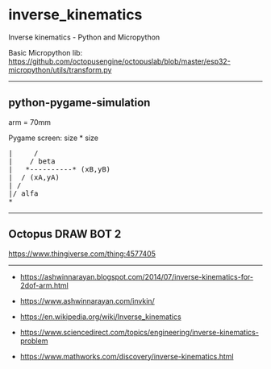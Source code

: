 # inverse_kinematics
Inverse kinematics - Python and Micropython

Basic Micropython lib: https://github.com/octopusengine/octopuslab/blob/master/esp32-micropython/utils/transform.py

---

## python-pygame-simulation 

arm = 70mm

Pygame screen: size * size


<pre>
|     /
|    / beta
|   *----------* (xB,yB)
|  / (xA,yA)
| /
|/ alfa
*______________________
</pre>

---

## Octopus DRAW BOT 2

https://www.thingiverse.com/thing:4577405

---

- https://ashwinnarayan.blogspot.com/2014/07/inverse-kinematics-for-2dof-arm.html

- https://www.ashwinnarayan.com/invkin/

- https://en.wikipedia.org/wiki/Inverse_kinematics

- https://www.sciencedirect.com/topics/engineering/inverse-kinematics-problem

- https://www.mathworks.com/discovery/inverse-kinematics.html


